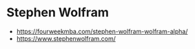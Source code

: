 # Stephen Wolfram
- https://fourweekmba.com/stephen-wolfram-wolfram-alpha/
- https://www.stephenwolfram.com/
